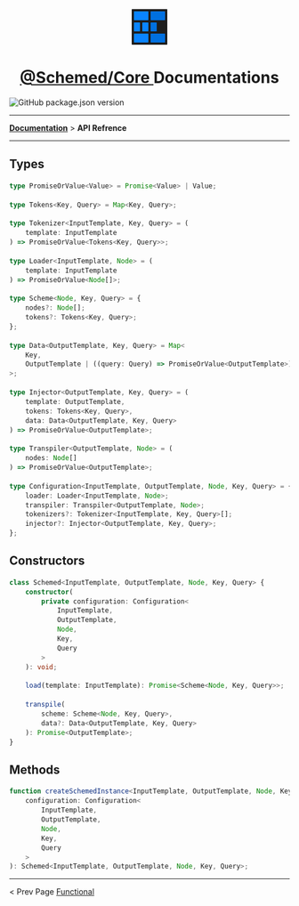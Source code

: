 <div align="center">
    <img alt="Schemed Logo" width="64" src="https://raw.githubusercontent.com/schemed-js/brand/master/dark/main-fill.svg">
    <h1>
		<a href="https://github.com/schemed-js/core">
        	@Schemed/Core
    	</a>
		<span>Documentations</span>
	</h1>
</div>

<img alt="GitHub package.json version" src="https://img.shields.io/github/package-json/v/schemed-js/core">

---

[**Documentation**](README.md) > **API Refrence**

---

## Types

```ts
type PromiseOrValue<Value> = Promise<Value> | Value;

type Tokens<Key, Query> = Map<Key, Query>;

type Tokenizer<InputTemplate, Key, Query> = (
	template: InputTemplate
) => PromiseOrValue<Tokens<Key, Query>>;

type Loader<InputTemplate, Node> = (
	template: InputTemplate
) => PromiseOrValue<Node[]>;

type Scheme<Node, Key, Query> = {
	nodes?: Node[];
	tokens?: Tokens<Key, Query>;
};

type Data<OutputTemplate, Key, Query> = Map<
	Key,
	OutputTemplate | ((query: Query) => PromiseOrValue<OutputTemplate>)
>;

type Injector<OutputTemplate, Key, Query> = (
	template: OutputTemplate,
	tokens: Tokens<Key, Query>,
	data: Data<OutputTemplate, Key, Query>
) => PromiseOrValue<OutputTemplate>;

type Transpiler<OutputTemplate, Node> = (
	nodes: Node[]
) => PromiseOrValue<OutputTemplate>;

type Configuration<InputTemplate, OutputTemplate, Node, Key, Query> = {
	loader: Loader<InputTemplate, Node>;
	transpiler: Transpiler<OutputTemplate, Node>;
	tokenizers?: Tokenizer<InputTemplate, Key, Query>[];
	injector?: Injector<OutputTemplate, Key, Query>;
};
```

## Constructors

```ts
class Schemed<InputTemplate, OutputTemplate, Node, Key, Query> {
	constructor(
		private configuration: Configuration<
			InputTemplate,
			OutputTemplate,
			Node,
			Key,
			Query
		>
	): void;

	load(template: InputTemplate): Promise<Scheme<Node, Key, Query>>;

	transpile(
		scheme: Scheme<Node, Key, Query>,
		data?: Data<OutputTemplate, Key, Query>
	): Promise<OutputTemplate>;
}
```

## Methods

```ts
function createSchemedInstance<InputTemplate, OutputTemplate, Node, Key, Query>(
	configuration: Configuration<
		InputTemplate,
		OutputTemplate,
		Node,
		Key,
		Query
	>
): Schemed<InputTemplate, OutputTemplate, Node, Key, Query>;
```

---

< Prev Page
[Functional](usage/functional.md)
